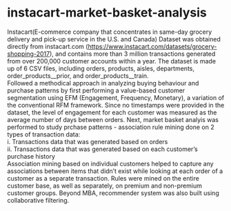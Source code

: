 # instacart-market-basket-analysis

Instacart(E-commerce company that concentrates in same-day grocery delivery and pick-up service in the U.S. and Canada)
Dataset was obtained directly from instacart.com (https://www.instacart.com/datasets/grocery-shopping-2017), and contains more than 
3 million transactions generated from over 200,000 customer accounts within a year. The dataset is made up of 6 CSV files, including 
orders, products, aisles, departments, order_products__prior, and order_products__train.<br/>
Followed a methodical approach in analyzing buying behaviour and purchase patterns by first performing a value-based customer
segmentation using EFM (Engagement, Frequency, Monetary), a variation of the conventional RFM framework. Since no timestamps were 
provided in the dataset, the level of engagement for each customer was measured as the average number of days between orders. Next,
market basket analyis was performed to study prchase patterns - association rule mining done on 2 types of transaction data:<br/>
i. Transactions data that was generated based on orders<br/>
ii.	Transactions data that was generated based on each customer’s purchase history<br/>
Association mining based on individual customers helped to capture any associations between items that didn’t exist while looking at
each order of a customer as a separate transaction. Rules were mined on the entire customer base, as well as separately, 
on premium and non-premium customer groups. Beyond MBA, recommender system was also built using collaborative filtering.
